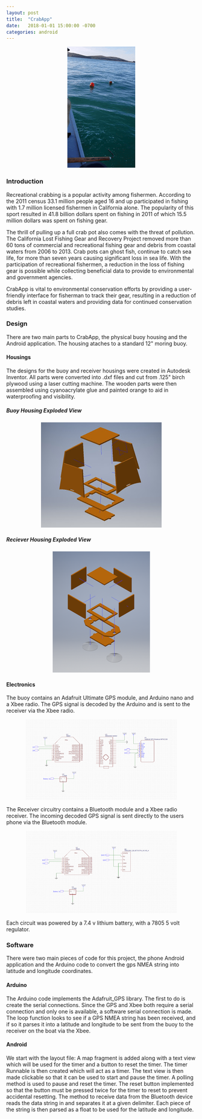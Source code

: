 ```yaml
---
layout: post
title:  "CrabApp"
date:   2018-01-01 15:00:00 -0700
categories: android
---
```

<p align="center">
  <img src="https://github.com/bill-23/blog/blob/gh-pages/Images/PickUpGIF.gif?raw=true" alt="Picking up the buoy GIF"/>
</p>

### Introduction
Recreational crabbing is a popular activity among fishermen. According to the 2011 census 33.1 million people aged 16 and up participated in fishing with 1.7 million licensed fishermen in California alone. The popularity of this sport resulted in 41.8 billion dollars spent on fishing in 2011 of which 15.5 million dollars was spent on fishing gear. 

The thrill of pulling up a full crab pot also comes with the threat of pollution. The California Lost Fishing Gear and Recovery Project removed more than 60 tons of commercial and recreational fishing gear and debris from coastal waters from 2006 to 2013. Crab pots can ghost fish, continue to catch sea life, for more than seven years causing significant loss in sea life. With the participation of recreational fishermen, a reduction in the loss of fishing gear is possible while collecting beneficial data to provide to environmental and government agencies.

CrabApp is vital to environmental conservation efforts by providing a user-friendly interface for fisherman to track their gear, resulting in a reduction of debris left in coastal waters and providing data for continued conservation studies. 

### Design
There are two main parts to CrabApp, the physical buoy housing and the Android application. The housing ataches to a standard 12" moring buoy. 

#### Housings
The designs for the buoy and receiver housings were created in Autodesk Inventor. All parts were converted into .dxf files and cut from .125" birch plywood using a laser cutting machine. The wooden parts were then assembled using cyanoacrylate glue and painted orange to aid in waterproofing and visibility. 

##### Buoy Housing Exploded View
<p align="center">
  <img src="https://github.com/bill-23/blog/blob/gh-pages/Images/Buoy%20Exploded.jpg?raw=true" alt="Buoy housing exploded view"/>
</p>

##### Reciever Housing Exploded View
<p align="center">
  <img src="https://github.com/bill-23/blog/blob/gh-pages/Images/Receiver%20CAD%20Exploded.png?raw=true" alt="Reciever housing exploded view"/>
</p>

#### Electronics
The buoy contains an Adafruit Ultimate GPS module, and Arduino nano and a Xbee radio. The GPS signal is decoded by the Arduino and is sent to the receiver via the Xbee radio.

<p align="center">
  <img src="https://github.com/bill-23/blog/blob/gh-pages/Images/Buoy%20Schematic.PNG?raw=true" alt="Buot schematic"/>
</p>

The Receiver circuitry contains a Bluetooth module and a Xbee radio receiver. The incoming decoded GPS signal is sent directly to the users phone via the Bluetooth module. 

<p align="center">
  <img src="https://github.com/bill-23/blog/blob/gh-pages/Images/Receiver%20Schematic.PNG?raw=true" alt="Reciever schematic"/>
</p>

Each circuit was powered by a 7.4 v lithium battery, with a 7805 5 volt regulator.

### Software
There were two main pieces of code for this project, the phone Android application and the Arduino code to convert the gps NMEA string into latitude and longitude coordinates.

#### Arduino
The Arduino code implements the Adafruit_GPS library. The first to do is create the serial connections. Since the GPS and Xbee both require a serial connection and only one is available, a software serial connection is made. 
The loop function looks to see if a GPS NMEA string has been received, and if so it parses it into a latitude and longitude to be sent from the buoy to the receiver on the boat via the Xbee.

#### Android
We start with the layout file:
A map fragment is added along with a text view which will be used for the timer and a button to reset the timer.
The timer Runnable is then created which will act as a timer.
The text view is then made clickable so that it can be used to start and pause the timer. A polling method is used to pause and reset the timer.
The reset button implemented so that the button must be pressed twice for the timer to reset to prevent accidental resetting.
The method to receive data from the Bluetooth device reads the data string in and separates it at a given delimiter. Each piece of the string is then parsed as a float to be used for the latitude and longitude.
